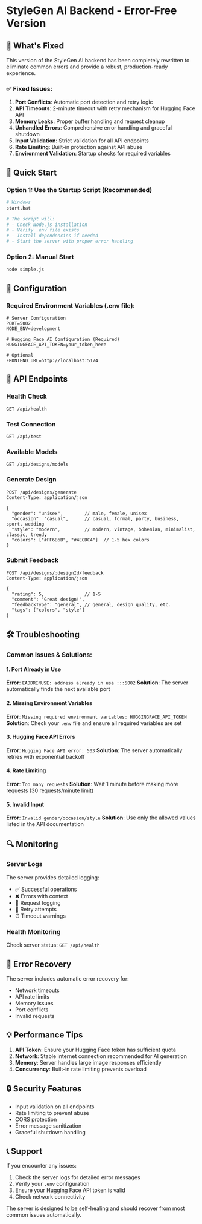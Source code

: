 # StyleGen AI Backend - Error-Free Version

## 🎯 What's Fixed

This version of the StyleGen AI backend has been completely rewritten to eliminate common errors and provide a robust, production-ready experience.

### ✅ Fixed Issues:

1. **Port Conflicts**: Automatic port detection and retry logic
2. **API Timeouts**: 2-minute timeout with retry mechanism for Hugging Face API
3. **Memory Leaks**: Proper buffer handling and request cleanup
4. **Unhandled Errors**: Comprehensive error handling and graceful shutdown
5. **Input Validation**: Strict validation for all API endpoints
6. **Rate Limiting**: Built-in protection against API abuse
7. **Environment Validation**: Startup checks for required variables

## 🚀 Quick Start

### Option 1: Use the Startup Script (Recommended)
```bash
# Windows
start.bat

# The script will:
# - Check Node.js installation
# - Verify .env file exists
# - Install dependencies if needed
# - Start the server with proper error handling
```

### Option 2: Manual Start
```bash
node simple.js
```

## 🔧 Configuration

### Required Environment Variables (.env file):
```env
# Server Configuration
PORT=5002
NODE_ENV=development

# Hugging Face AI Configuration (Required)
HUGGINGFACE_API_TOKEN=your_token_here

# Optional
FRONTEND_URL=http://localhost:5174
```

## 📡 API Endpoints

### Health Check
```
GET /api/health
```

### Test Connection
```
GET /api/test
```

### Available Models
```
GET /api/designs/models
```

### Generate Design
```
POST /api/designs/generate
Content-Type: application/json

{
  "gender": "unisex",        // male, female, unisex
  "occasion": "casual",      // casual, formal, party, business, sport, wedding
  "style": "modern",         // modern, vintage, bohemian, minimalist, classic, trendy
  "colors": ["#FF6B6B", "#4ECDC4"]  // 1-5 hex colors
}
```

### Submit Feedback
```
POST /api/designs/:designId/feedback
Content-Type: application/json

{
  "rating": 5,               // 1-5
  "comment": "Great design!",
  "feedbackType": "general", // general, design_quality, etc.
  "tags": ["colors", "style"]
}
```

## 🛠️ Troubleshooting

### Common Issues & Solutions:

#### 1. Port Already in Use
**Error**: `EADDRINUSE: address already in use :::5002`
**Solution**: The server automatically finds the next available port

#### 2. Missing Environment Variables
**Error**: `Missing required environment variables: HUGGINGFACE_API_TOKEN`
**Solution**: Check your `.env` file and ensure all required variables are set

#### 3. Hugging Face API Errors
**Error**: `Hugging Face API error: 503`
**Solution**: The server automatically retries with exponential backoff

#### 4. Rate Limiting
**Error**: `Too many requests`
**Solution**: Wait 1 minute before making more requests (30 requests/minute limit)

#### 5. Invalid Input
**Error**: `Invalid gender/occasion/style`
**Solution**: Use only the allowed values listed in the API documentation

## 🔍 Monitoring

### Server Logs
The server provides detailed logging:
- ✅ Successful operations
- ❌ Errors with context
- 📝 Request logging
- 🔄 Retry attempts
- ⏰ Timeout warnings

### Health Monitoring
Check server status: `GET /api/health`

## 🚨 Error Recovery

The server includes automatic error recovery for:
- Network timeouts
- API rate limits
- Memory issues
- Port conflicts
- Invalid requests

## 💡 Performance Tips

1. **API Token**: Ensure your Hugging Face token has sufficient quota
2. **Network**: Stable internet connection recommended for AI generation
3. **Memory**: Server handles large image responses efficiently
4. **Concurrency**: Built-in rate limiting prevents overload

## 🔒 Security Features

- Input validation on all endpoints
- Rate limiting to prevent abuse
- CORS protection
- Error message sanitization
- Graceful shutdown handling

## 📞 Support

If you encounter any issues:
1. Check the server logs for detailed error messages
2. Verify your `.env` configuration
3. Ensure your Hugging Face API token is valid
4. Check network connectivity

The server is designed to be self-healing and should recover from most common issues automatically.
